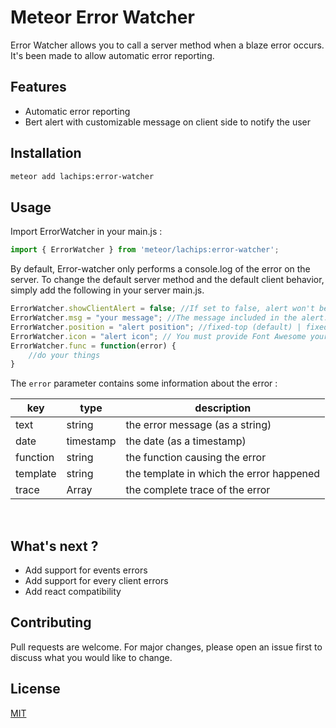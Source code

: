 # Meteor Error Watcher

Error Watcher allows you to call a server method when a blaze error occurs. It's been made to allow automatic error reporting.

## Features

 - Automatic error reporting
 - Bert alert with customizable message on client side to notify the user

## Installation

```bash
meteor add lachips:error-watcher
```

## Usage

Import ErrorWatcher in your main.js :
```javascript
import { ErrorWatcher } from 'meteor/lachips:error-watcher';
```

By default, Error-watcher only performs a console.log of the error on the server. To change the default server method and the default client behavior, simply add the following in your server main.js.

```javascript
ErrorWatcher.showClientAlert = false; //If set to false, alert won't be displayed
ErrorWatcher.msg = "your message"; //The message included in the alert. Alerts won't show up if you leave it empty (default).
ErrorWatcher.position = "alert position"; //fixed-top (default) | fixed-bottom | growl-top-left | growl-top-right | growl-bottom-left | growl-bottom-right;
ErrorWatcher.icon = "alert icon"; // You must provide Font Awesome yourself, leave it blank it you don't.
ErrorWatcher.func = function(error) {
	//do your things
}
```

The ```error``` parameter contains some information about the error :

|key|type|description|
|---|----|-----------|
|text|string|the error message (as a string)|
|date|timestamp|the date (as a timestamp)|
|function|string|the function causing the error|
|template|string|the template in which the error happened|
|trace|Array|the complete trace of the error|  
</br>

## What's next ?

 - Add support for events errors
 - Add support for every client errors
 - Add react compatibility

## Contributing
Pull requests are welcome. For major changes, please open an issue first to discuss what you would like to change.

## License
[MIT](https://choosealicense.com/licenses/mit/)
